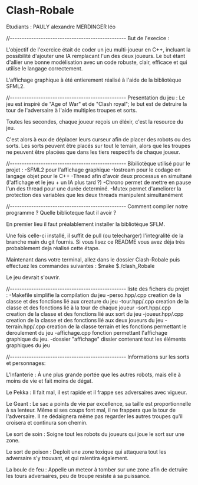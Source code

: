 # Clash-Robale

Etudiants :
PAULY alexandre
MERDINGER léo

//-------------------------------------------------
But de l'execice : 

L'objectif de l'exercice était de coder un jeu multi-joueur en C++, incluant la possibilité d'ajouter une IA remplacant l'un des deux joueurs.
Le but étant d'allier une bonne modélisation avec un code robuste, clair, efficace et qui utilise le langage correctement.

L'affichage graphique à été entierement réalisé à l'aide de la bibliotèque SFML2. 

//-------------------------------------------------
Presentation du jeu :
Le jeu est inspiré de "Age of War" et de "Clash royal";
le but est de detruire la tour de l'adversaire à l'aide
multiples troupes et sorts. 

Toutes les secondes, chaque joueur reçois un éléxir,
c'est la resource du jeu.

C'est alors à eux de déplacer leurs curseur afin de placer 
des robots ou des sorts.
Les sorts peuvent être placés sur tout le terrain, alors 
que les troupes ne peuvent être placées que dans les tiers 
respectifs de chaque joueur.

//-------------------------------------------------
Bibiliotèque utilisé pour le projet :
-SFML2 pour l'affichage graphique
-Iostream pour le codage en langage objet pour le C++
-Thread afin d'avoir deux processus en simultané (l'affichage et le jeu + un IA plus tard ?)
-Chrono permet de mettre en pause l'un des thread pour une durée determiné.
-Mutex permet d'ameliorer la protection des variables que les deux threads manipulent simultanément

//-------------------------------------------------
Comment compiler notre programme ? Quelle biblioteque faut il avoir ?

En premier lieu il faut préalablement installer la bibliotèque SFLM.

Une fois celle-ci installé, il suffit de pull (ou telecharger) l'integralité
de la branche main du git fournis. Si vous lisez ce README vous avez déja très 
probablement deja réalisé cette étape.

Maintenant dans votre terminal, allez dans le dossier Clash-Robale puis
effectuez les commandes suivantes : 
$make
$./clash_Robale

Le jeu devrait s'ouvrir. 

//-------------------------------------------------
liste des fichers du projet :
-Makefile              simplifie la compilation du jeu
-perso.hpp/.cpp        creation de la classe et des fonctions lié aux creature du jeu
-tour.hpp/.cpp         creation de la classe et des fonctions lié à la tour de chaque joueur
-sort.hpp/.cpp         creation de la classe et des fonctions lié aux sort du jeu
-joueur.hpp/.cpp       creation de la classe et des fonctions lié aux deux joueurs du jeu
-terrain.hpp/.cpp      creation de la classe terrain et les fonctions permettant le deroulement du jeu
-affichage.cpp         fonction permettant l'affichage graphique du jeu. 
-dossier "affichage"   dissier contenant tout les éléments graphiques du jeu



//-------------------------------------------------
Informations sur les sorts et personnages: 

L'Infanterie :
À une plus grande portée que les autres robots, mais elle à
 moins de vie et fait moins de dégat. 

Le Pekka :
Il fait mal, il est rapide et il frappe ses adversaires avec vigueur.

Le Geant : 
Le sac a points de vie par excellence, sa taille est
proportionnelle à sa lenteur. Même si ses coups font mal,
il ne frappera que la tour de l'adversaire. Il ne 
dédaignera même pas regarder les autres troupes qu'il 
croisera et continura son chemin.

Le sort de soin :
Soigne tout les robots du joueurs qui joue le sort sur une 
zone.

Le sort de poison :
Deploit une zone toxique qui attaquera tout les adversaire 
s'y trouvant, et qui ralentira également.

La boule de feu :
Appelle un meteor à tomber sur une zone afin de detruire
les tours adversaires, peu de troupe resiste à sa 
puissance.